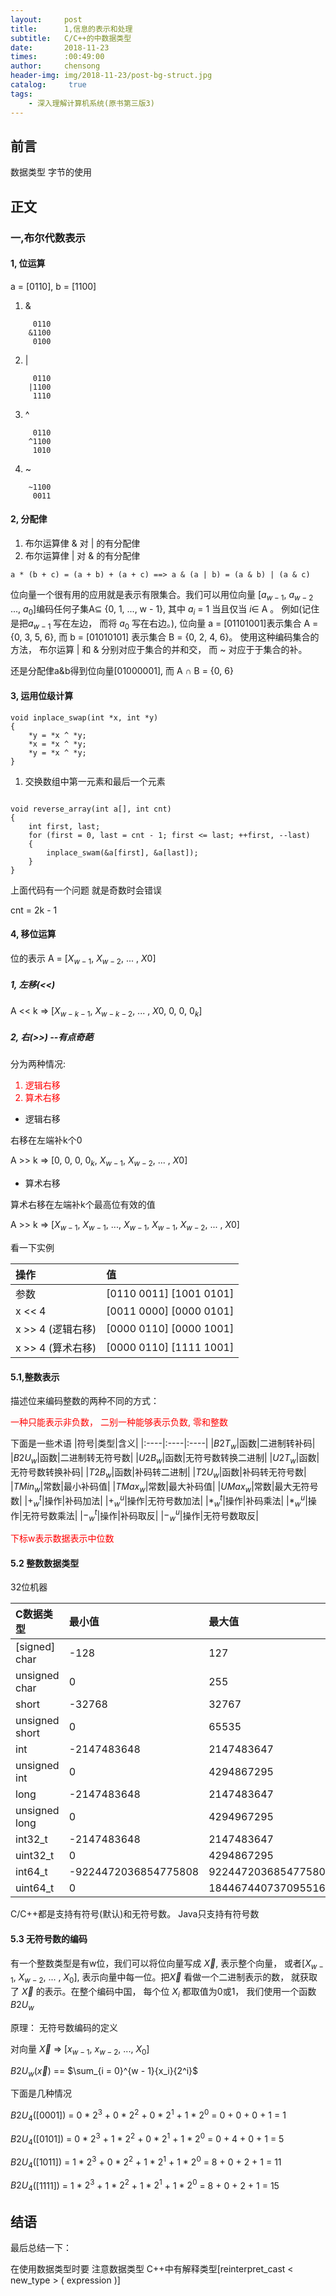 ```yaml
---
layout:     post
title:      1,信息的表示和处理
subtitle:   C/C++的中数据类型
date:       2018-11-23
times:      :00:49:00
author:     chensong
header-img: img/2018-11-23/post-bg-struct.jpg
catalog: 	 true
tags:
    - 深入理解计算机系统(原书第三版3)
---
```



## 前言

数据类型 字节的使用 

## 正文

### 一,布尔代数表示

#### 1, 位运算

a = [0110], b = [1100]

1. &
```
	 0110
	&1100
	 0100
```
2. |
```
	 0110
	|1100
	 1110
```
3. ^
	
```
	 0110
	^1100
	 1010
```
4. ~

```
	~1100
	 0011
```


#### 2, 分配侓

1. 布尔运算侓 & 对 | 的有分配侓
2. 布尔运算侓 | 对 & 的有分配侓

```
a * (b + c) = (a + b) + (a + c) ==> a & (a | b) = (a & b) | (a & c)  
```

位向量一个很有用的应用就是表示有限集合。我们可以用位向量
[$a_{w-1}$, $a_{w-2}$ ..., $a_0$]编码任何子集A$\subseteq$  {0, 1, ..., w - 1}, 其中 $a_i$ = 1 当且仅当  $i\in$ A 。 例如(记住是把$a_{w - 1}$ 写在左边， 而将 $a_0$ 写在右边。), 位向量 a = [01101001]表示集合 A = {0, 3, 5, 6}, 而 b = [01010101] 表示集合 B = {0, 2, 4, 6}。 使用这种编码集合的方法， 布尔运算 | 和 & 分别对应于集合的并和交， 而 ~ 对应于于集合的补。
 
还是分配侓a&b得到位向量[01000001], 而 A $\cap$ B = {0, 6}


#### 3, 运用位级计算

```
void inplace_swap(int *x, int *y)
{
	*y = *x ^ *y;
	*x = *x ^ *y;
	*y = *x ^ *y;
}
```

1. 交换数组中第一元素和最后一个元素

```

void reverse_array(int a[], int cnt)
{
	int first, last;
	for (first = 0, last = cnt - 1; first <= last; ++first, --last)
	{
		inplace_swam(&a[first], &a[last]);
	}
}
```

上面代码有一个问题 就是奇数时会错误

cnt = 2k - 1


#### 4, 移位运算

位的表示 A = [$X_{w - 1}$, $X_{w - 2}$, ... , $X0$]

##### 1, 左移(<<)

A << k $\Longrightarrow$ [$X_{w - k - 1}$, $X_{w - k - 2}$, ... , $X0$, 0, 0, $0_k$]


##### 2, 右(>>) --有点奇葩

分为两种情况:

<font color = red>

1. 逻辑右移
2. 算术右移

</font>

- 逻辑右移

右移在左端补k个0

A >> k $\Longrightarrow$ [0, 0, 0, $0_k$, $X_{w - 1}$, $X_{w - 2}$, ... , $X0$]


- 算术右移

算术右移在左端补k个最高位有效的值

A >> k $\Longrightarrow$ [$X_{w - 1}$, $X_{w - 1}$, ..., $X_{w - 1}$, $X_{w - 1}$, $X_{w - 2}$, ... , $X0$]


看一下实例

|操作|值|
|:---|:---|
|参数|[0110 0011] [1001 0101]|
|x << 4|[0011 0000] [0000 0101]|
|x >> 4 (逻辑右移)|[$\mathsf{0000}$ 0110] [$\mathsf{0000}$ 1001]|
|x >> 4 (算术右移)|[$\mathsf{0000}$ 0110] [$\mathsf{1111}$ 1001]|



#### 5.1,整数表示

描述位来编码整数的两种不同的方式：

<font color = red>

一种只能表示非负数， 二别一种能够表示负数, 零和整数
</font>

下面是一些术语
|符号|类型|含义|
|:----|:----|:----|
|$B2T_w$|函数|二进制转补码|
|$B2U_w$|函数|二进制转无符号数|
|$U2B_w$|函数|无符号数转换二进制|
|$U2T_w$|函数|无符号数转换补码|
|$T2B_w$|函数|补码转二进制|
|$T2U_w$|函数|补码转无符号数|
|$TMin_w$|常数|最小补码值|
|$TMax_w$|常数|最大补码值|
|$UMax_w$|常数|最大无符号数|
|$+_w^t$|操作|补码加法|
|$+_w^u$|操作|无符号数加法|
|$*_w^t$|操作|补码乘法|
|$*_w^u$|操作|无符号数乘法|
|$-_w^t$|操作|补码取反|
|$-_w^u$|操作|无符号数取反|

<font color = red>
下标w表示数据表示中位数
</font>

#### 5.2 整数数据类型

32位机器

|C数据类型|最小值|最大值|
|:----|:----|:----|
| [signed] char | -128 | 127 |
| unsigned char | 0 | 255 |
| short | -32768 | 32767 |
| unsigned short | 0 | 65535 |
| int | -2147483648 | 2147483647 |
| unsigned int | 0 | 4294867295 |
| long | -2147483648 | 2147483647 |
| unsigned long | 0 | 4294967295 |
| int32_t | -2147483648 | 2147483647 |
| uint32_t | 0 | 4294867295 |
| int64_t | -9224472036854775808 | 9224472036854775807 |
| uint64_t | 0 | 18446744073709551615 |

C/C++都是支持有符号(默认)和无符号数。 Java只支持有符号数



#### 5.3 无符号数的编码

有一个整数类型是有w位，我们可以将位向量写成 $\vec X$, 表示整个向量， 或者[$X_{w - 1}$, $X_{w - 2}$, ... , $X_0$], 表示向量中每一位。把$\vec X$ 看做一个二进制表示的数， 就获取了 $\vec X$ 的表示。在整个编码中国， 每个位 $X_i$ 都取值为0或1，  我们使用一个函数 $B2U_w$

原理： 无符号数编码的定义

对向量 $\vec X$ $\Longrightarrow$ [$x_{w - 1}$, $x_{w - 2}$, ..., $X_0$]

$B2U_w$($\vec x$) == $\sum_{i = 0}^{w - 1}{x_i}{2^i}$


下面是几种情况

$B2U_4$([0001]) = 0 * $2^3$ + 0 * $2^2$ + 0 * $2^1$ + 1 * $2^0$ = 0 + 0 + 0 + 1 = 1

$B2U_4$([0101]) = 0 * $2^3$ + 1 * $2^2$ + 0 * $2^1$ + 1 * $2^0$ = 0 + 4 + 0 + 1 = 5

$B2U_4$([1011]) = 1 * $2^3$ + 0 * $2^2$ + 1 * $2^1$ + 1 * $2^0$ = 8 + 0 + 2 + 1 = 11

$B2U_4$([1111]) = 1 * $2^3$ + 1 * $2^2$ + 1 * $2^1$ + 1 * $2^0$ = 8 + 0 + 2 + 1 = 15






## 结语

最后总结一下：

在使用数据类型时要 注意数据类型 C++中有解释类型[reinterpret_cast < new_type > ( expression )]